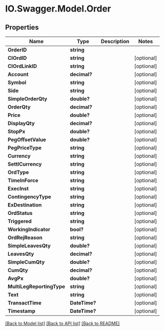 # IO.Swagger.Model.Order
## Properties

Name | Type | Description | Notes
------------ | ------------- | ------------- | -------------
**OrderID** | **string** |  | 
**ClOrdID** | **string** |  | [optional] 
**ClOrdLinkID** | **string** |  | [optional] 
**Account** | **decimal?** |  | [optional] 
**Symbol** | **string** |  | [optional] 
**Side** | **string** |  | [optional] 
**SimpleOrderQty** | **double?** |  | [optional] 
**OrderQty** | **decimal?** |  | [optional] 
**Price** | **double?** |  | [optional] 
**DisplayQty** | **decimal?** |  | [optional] 
**StopPx** | **double?** |  | [optional] 
**PegOffsetValue** | **double?** |  | [optional] 
**PegPriceType** | **string** |  | [optional] 
**Currency** | **string** |  | [optional] 
**SettlCurrency** | **string** |  | [optional] 
**OrdType** | **string** |  | [optional] 
**TimeInForce** | **string** |  | [optional] 
**ExecInst** | **string** |  | [optional] 
**ContingencyType** | **string** |  | [optional] 
**ExDestination** | **string** |  | [optional] 
**OrdStatus** | **string** |  | [optional] 
**Triggered** | **string** |  | [optional] 
**WorkingIndicator** | **bool?** |  | [optional] 
**OrdRejReason** | **string** |  | [optional] 
**SimpleLeavesQty** | **double?** |  | [optional] 
**LeavesQty** | **decimal?** |  | [optional] 
**SimpleCumQty** | **double?** |  | [optional] 
**CumQty** | **decimal?** |  | [optional] 
**AvgPx** | **double?** |  | [optional] 
**MultiLegReportingType** | **string** |  | [optional] 
**Text** | **string** |  | [optional] 
**TransactTime** | **DateTime?** |  | [optional] 
**Timestamp** | **DateTime?** |  | [optional] 

[[Back to Model list]](../README.md#documentation-for-models) [[Back to API list]](../README.md#documentation-for-api-endpoints) [[Back to README]](../README.md)

